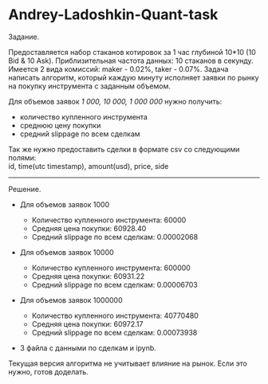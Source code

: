 # Andrey-Ladoshkin-Quant-task


Задание.

Предоставляется набор стаканов котировок за 1 час глубиной 10*10 (10 Bid & 10 Ask). Приблизительная частота данных: 10 стаканов в секунду.
Имеется 2 вида комиссий: maker - 0.02%, taker - 0.07%.
Задача написать алгоритм, который каждую минуту исполняет заявки по рынку на покупку инструмента с заданным объемом.

Для объемов заявок *1 000, 10 000, 1 000 000* нужно получить:          
- количество купленного инструмента
- среднюю цену покупки
- cредний slippage по всем сделкам

Так же нужно предоставить сделки в формате csv со следующими полями:        
id, time(utc timestamp), amount(usd), price, side


---
Решение.
- Для объемов заявок 1000
  - Количество купленного инструмента:  60000
  - Средняя цена покупки:  60928.40
  - Средний slippage по всем сделкам:  0.00002068

- Для объемов заявок 10000
  - Количество купленного инструмента:  600000
  - Средняя цена покупки:  60931.22
  - Средний slippage по всем сделкам:  0.00006703

- Для объемов заявок 1000000
  - Количество купленного инструмента:  40770480
  - Средняя цена покупки:  60972.17
  - Средний slippage по всем сделкам:  0.00073938

+ 3 файла с данными по сделкам и ipynb.

Текущая версия алгоритма не учитывает влияние на рынок. Если это нужно, готов доделать.
